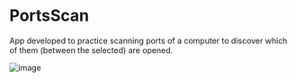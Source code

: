 # PortsScan
App developed to practice scanning ports of a computer to discover which of them (between the selected) are opened.

![image](https://github.com/Marcelofcdantas/PortsScan/assets/65692996/4e0ab738-39b3-49f4-b3d1-a63ae23038cb)
